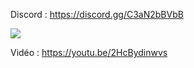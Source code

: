 Discord : https://discord.gg/C3aN2bBVbB

<img src="https://i.imgur.com/wApKCzC.png">

Vidéo : https://youtu.be/2HcBydinwvs

